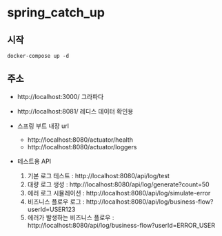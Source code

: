 # spring_catch_up

## 시작

```shell
docker-compose up -d
```

## 주소

* http://localhost:3000/ 그라파다
* http://localhost:8081/ 레디스 데이터 확인용
* 스프링 부트 내장 url
    * http://localhost:8080/actuator/health
    * http://localhost:8080/actuator/loggers

* 테스트용 API
    1. 기본 로그 테스트 : http://localhost:8080/api/log/test
    2. 대량 로그 생성 : http://localhost:8080/api/log/generate?count=50
    3. 에러 로그 시뮬레이션 : http://localhost:8080/api/log/simulate-error
    4. 비즈니스 플로우 로그 : http://localhost:8080/api/log/business-flow?userId=USER123
    5. 에러가 발생하는 비즈니스 플로우 : http://localhost:8080/api/log/business-flow?userId=ERROR_USER